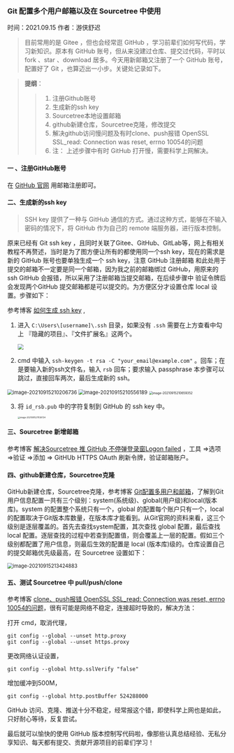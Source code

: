 ###  Git 配置多个用户邮箱以及在 Sourcetree 中使用

时间：2021.09.15		作者：游侠舒迟

> 目前常用的是 Gitee ，但也会经常逛 GitHub ，学习前辈们如何写代码，学习新知识。原本有 GitHub 账号，但从来没建过仓库、提交过代码，平时以 fork 、star 、download 居多。今天用新邮箱又注册了一个 GitHub 账号，配置好了 Git ，也算迈出一小步。关键处记录如下。


> **提纲**：
>
> >1.  注册Github账号
> >2.  生成新的ssh key 
> >3.  Sourcetree本地设置邮箱
> >3.  github新建仓库，Sourcetree克隆，修改提交
> >4.  解决github访问慢问题及有时clone、push报错 OpenSSL SSL_read: Connection was reset, errno 10054的问题
> >6. 注： 上述步骤中有时 GitHub 打开慢，需要科学上网解决。


#### 一 、注册GitHub账号

在 [GitHub 官网](https://github.com/) 用邮箱注册即可。


#### 二、生成新的ssh key

> SSH key 提供了一种与 GitHub 通信的方式。通过这种方式，能够在不输入密码的情况下，将 GitHub 作为自己的 remote 端服务器，进行版本控制。

原来已经有 Git ssh key ，且同时关联了Gitee、GitHub、GitLab等，网上有相关教程不再赘述，当时是为了图方便让所有的都使用同一个ssh key，现在的需求是新的 GitHub 账号也要单独生成一个 ssh key，注意 GitHub 注册邮箱 和此处用于提交的邮箱不一定要是同一个邮箱，因为我之前的邮箱绑过 GitHub，用原来的 ssh GitHub 会报错，所以采用了注册邮箱当提交邮箱，在后续步骤中 验证令牌后 会发现两个GitHub 提交邮箱都是可以提交的。为方便区分才设置仓库 local 设置。步骤如下：

参考博客 [如何生成 ssh key](https://www.jianshu.com/p/31cbbbc5f9fa/)  , 

1. 进入  `C:\Users\[username]\.ssh`  目录，如果没有  `.ssh`  需要在上方查看中勾上 『隐藏的项目』、『文件扩展名』这两个。

   <img src="https://p3-juejin.byteimg.com/tos-cn-i-k3u1fbpfcp/9e21679c89c44cd0a02a118e3dc5c41b~tplv-k3u1fbpfcp-zoom-1.image" style="zoom: 80%;" />

2. cmd 中输入  `ssh-keygen -t rsa -C "your_email@example.com"`  。回车；在是要输入新的ssh文件名，输入  `rsb`  回车；要求输入 passphrase 本步骤可以跳过，直接回车两次，最后生成新的 ssh。

<img src="https://p3-juejin.byteimg.com/tos-cn-i-k3u1fbpfcp/6ccaeafcc25d4335b3be45a555891beb~tplv-k3u1fbpfcp-zoom-1.image" alt="image-20210915210206736" style="zoom:80%;" />

<img src="https://p3-juejin.byteimg.com/tos-cn-i-k3u1fbpfcp/f8cc0d536c154beb9810ca527bdd21c9~tplv-k3u1fbpfcp-zoom-1.image" alt="image-20210915210556189" style="zoom:80%;" />

<img src="https://p3-juejin.byteimg.com/tos-cn-i-k3u1fbpfcp/c1ade790eecb4696bcb28cf924d3e031~tplv-k3u1fbpfcp-zoom-1.image" alt="image-20210915210659352" style="zoom: 50%;" />

3. 将  `id_rsb.pub`  中的字符复制到 GitHub 的 ssh key 中。

   <img src="https://p3-juejin.byteimg.com/tos-cn-i-k3u1fbpfcp/eb588c239d924aeaba9057bbc5756ab9~tplv-k3u1fbpfcp-zoom-1.image" alt="image-20210915211138724" style="zoom: 33%;" />


#### 三、Sourcetree 新增邮箱

参考博客 [解决Sourcetree 推 GitHub 不停弹登录窗Logon failed](https://segmentfault.com/a/1190000038492416) ，工具 =>选项 =>验证 =>添加 => GitHUb HTTPS OAuth  刷新令牌，验证邮箱账户。


#### 四、github新建仓库，Sourcetree克隆

GitHub新建仓库，Sourcetree克隆，参考博客 [Git配置多用户和邮箱](https://blog.csdn.net/U_riel/article/details/102727018)，了解到Git用户信息配置一共有三个级别：system(系统级)、global(用户级)和local(版本库)。system 的配置整个系统只有一个，global 的配置每个账户只有一个，local 的配置取决于Git版本库数量，在版本库才能看到。从Git官网的资料来看，这三个级别是逐层覆盖的。首先去查找system配置，其次查找 global 配置，最后查找 local 配置。逐层查找的过程中若查到配置值，则会覆盖上一层的配置。假如三个级别都配置了用户信息，则最后生效的配置是 local (版本库)级的。仓库设置自己的提交邮箱优先级最高，在 Sourcetree  设置如下：

<img src="https://p3-juejin.byteimg.com/tos-cn-i-k3u1fbpfcp/36273705b4244ee9bb788b35e5caee02~tplv-k3u1fbpfcp-zoom-1.image" alt="image-20210915213424883" style="zoom: 80%;" />



#### 五、测试 Sourcetree 中 pull/push/clone

参考博客 [clone、push报错 OpenSSL SSL_read: Connection was reset, errno 10054的问题](https://www.cnblogs.com/hereisdavid/p/15177953.html)，很有可能是网络不稳定，连接超时导致的，解决方法：

 打开 cmd，取消代理，

```git
git config --global --unset http.proxy
git config --global --unset https.proxy
```

更改网络认证设置，

```git
git config --global http.sslVerify "false"
```


增加缓冲到500M，

```git
git config --global http.postBuffer 524288000
```

GitHub 访问、克隆、推送十分不稳定，经常报这个错，即使科学上网也是如此，只好耐心等待，反复尝试。


最后就可以愉快的使用 GitHub 版本控制写代码啦，像那些认真总结经验、无私分享知识、每天都有提交、贡献开源项目的前辈们学习！

